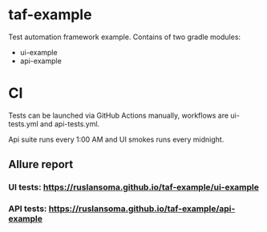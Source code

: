 # taf-example
Test automation framework example.
Contains of two gradle modules:
* ui-example
* api-example

# CI
Tests can be launched via GitHub Actions manually, workflows are ui-tests.yml and api-tests.yml.

Api suite runs every 1:00 AM and UI smokes runs every midnight.

## Allure report
### UI tests: https://ruslansoma.github.io/taf-example/ui-example 
### API tests: https://ruslansoma.github.io/taf-example/api-example 

